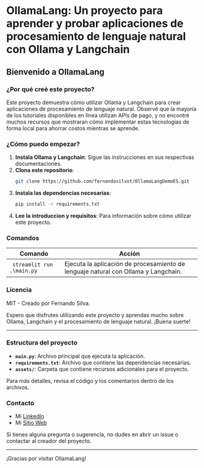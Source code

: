 # OllamaLang: Un proyecto para aprender y probar aplicaciones de procesamiento de lenguaje natural con Ollama y Langchain

## Bienvenido a OllamaLang

### ¿Por qué creé este proyecto?

Este proyecto demuestra cómo utilizar Ollama y Langchain para crear aplicaciones de procesamiento de lenguaje natural. Observé que la mayoría de los tutoriales disponibles en línea utilizan APIs de pago, y no encontré muchos recursos que mostraran cómo implementar estas tecnologías de forma local para ahorrar costos mientras se aprende.

### ¿Cómo puedo empezar?

1. **Instala Ollama y Langchain**: Sigue las instrucciones en sus respectivas documentaciones.
2. **Clona este repositorio**:
    ```sh
    git clone https://github.com/fernandosilvot/OllamaLangDemoES.git
    ```
3. **Instala las dependencias necesarias**:
    ```sh
    pip install -r requirements.txt
    ```
4. **Lee  la introduccion y requisitos**: Para información sobre cómo utilizar este proyecto.

### Comandos

| Comando          | Acción                                                                |
|------------------|-----------------------------------------------------------------------|
| ` streamlit run .\main.py` | Ejecuta la aplicación de procesamiento de lenguaje natural con Ollama y Langchain. |

### Licencia

MIT - Creado por Fernando Silva.

Espero que disfrutes utilizando este proyecto y aprendas mucho sobre Ollama, Langchain y el procesamiento de lenguaje natural. ¡Buena suerte!

---

### Estructura del proyecto

- **`main.py`**: Archivo principal que ejecuta la aplicación.
- **`requirements.txt`**: Archivo que contiene las dependencias necesarias.
- **`assets/`**: Carpeta que contiene recursos adicionales para el proyecto.

Para más detalles, revisa el código y los comentarios dentro de los archivos.

### Contacto
- Mi [LinkedIn](https://www.linkedin.com/in/fernando-silvo-t/)
- Mi [Sitio Web](https://fernandosilvot.github.io/)

Si tienes alguna pregunta o sugerencia, no dudes en abrir un issue o contactar al creador del proyecto.

---

¡Gracias por visitar OllamaLang!
